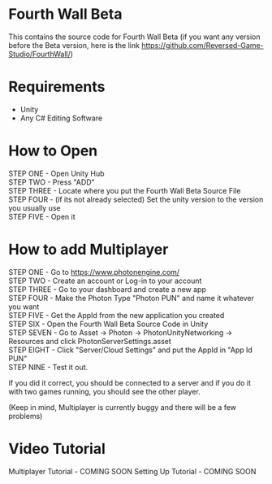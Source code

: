 # Fourth Wall Beta

This contains the source code for Fourth Wall Beta (if you want any version before the Beta version, here is the link https://github.com/Reversed-Game-Studio/FourthWall/)

# Requirements
- Unity
- Any C# Editing Software

# How to Open
STEP ONE - Open Unity Hub                                                     
STEP TWO - Press "ADD"                                                                               
STEP THREE - Locate where you put the Fourth Wall Beta Source File                                   
STEP FOUR - (if its not already selected) Set the unity version to the version you usually use       
STEP FIVE - Open it                                                                                   

# How to add Multiplayer
STEP ONE - Go to https://www.photonengine.com/                                                       
STEP TWO - Create an account or Log-in to your account                                               
STEP THREE - Go to your dashboard and create a new app                                               
STEP FOUR - Make the Photon Type "Photon PUN" and name it whatever you want                           
STEP FIVE - Get the AppId from the new application you created                                       
STEP SIX - Open the Fourth Wall Beta Source Code in Unity                                             
STEP SEVEN - Go to Asset -> Photon -> PhotonUnityNetworking -> Resources and click PhotonServerSettings.asset                                                                           
STEP EIGHT - Click "Server/Cloud Settings" and put the AppId in "App Id PUN"                         
STEP NINE - Test it out.                                                                             

If you did it correct, you should be connected to a server and if you do it with two games running, you should see the other player.

(Keep in mind, Multiplayer is currently buggy and there will be a few problems)

# Video Tutorial

Multiplayer Tutorial - COMING SOON
Setting Up Tutorial - COMING SOON
